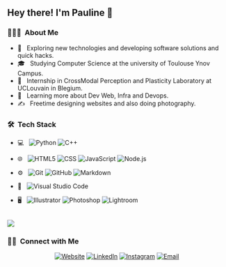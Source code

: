 <h2> Hey there! I'm Pauline 👋</h2>

<h3> 👨🏻‍💻 &nbsp;About Me </h3>

- 🤔 &nbsp; Exploring new technologies and developing software solutions and quick hacks.
- 🎓 &nbsp; Studying Computer Science at the university of Toulouse Ynov Campus.
- 💼 &nbsp; Internship in CrossModal Perception and Plasticity Laboratory at UCLouvain in Blegium.
- 🌱 &nbsp; Learning more about Dev Web, Infra and Devops.
- ✍️ &nbsp; Freetime designing websites and also doing photography.

<h3> 🛠 &nbsp;Tech Stack</h3>

- 💻 &nbsp;
  ![Python](https://img.shields.io/badge/-Python-333333?style=flat&logo=python)
  ![C++](https://img.shields.io/badge/-C++-333333?style=flat&logo=C%2B%2B&logoColor=00599C)

- 🌐 &nbsp;
  ![HTML5](https://img.shields.io/badge/-HTML5-333333?style=flat&logo=HTML5)
  ![CSS](https://img.shields.io/badge/-CSS-333333?style=flat&logo=CSS3&logoColor=1572B6)
  ![JavaScript](https://img.shields.io/badge/-JavaScript-333333?style=flat&logo=javascript)
  ![Node.js](https://img.shields.io/badge/-Node.js-333333?style=flat&logo=node.js)
  
- ⚙️ &nbsp;
  ![Git](https://img.shields.io/badge/-Git-333333?style=flat&logo=git)
  ![GitHub](https://img.shields.io/badge/-GitHub-333333?style=flat&logo=github)
  ![Markdown](https://img.shields.io/badge/-Markdown-333333?style=flat&logo=markdown)
- 🔧 &nbsp;
  ![Visual Studio Code](https://img.shields.io/badge/-Visual%20Studio%20Code-333333?style=flat&logo=visual-studio-code&logoColor=007ACC)

- 🖥 &nbsp;
  ![Illustrator](https://img.shields.io/badge/-Illustrator-333333?style=flat&logo=adobe-illustrator)
  ![Photoshop](https://img.shields.io/badge/-Photoshop-333333?style=flat&logo=adobe-photoshop)
  ![Lightroom](https://img.shields.io/badge/-Lightroom-333333?style=flat&logo=adobe-lightroom)

<br/>

<a href="https://github.com/WeeXee">
<img src="https://github-readme-stats.vercel.app/api/top-langs?username=WeeXee&layout=compact"/>

</a>


<br/>

<h3> 🤝🏻 &nbsp;Connect with Me </h3>

<p align="center">
<a href="https://weexee.github.io/Portfolio/"><img alt="Website" src="https://img.shields.io/badge/Website-Pauline.Cabee@Portfolio.com-blue?style=flat-square&logo=google-chrome"></a>
<a href="https://www.linkedin.com/in/pauline-cabee-b4664b187/"><img alt="LinkedIn" src="https://img.shields.io/badge/LinkedIn-Pauline%20Cabee%20-blue?style=flat-square&logo=linkedin"></a>
<a href="https://www.instagram.com/kbphotographiie/"><img alt="Instagram" src="https://img.shields.io/badge/Instagram-Kbphotographiie-blue?style=flat-square&logo=instagram"></a>
<a href="mailto:pauline.cabee@ynov.com"><img alt="Email" src="https://img.shields.io/badge/Email-Pauline.cabee@ynov.com-blue?style=flat-square&logo=gmail"></a>
</p>
